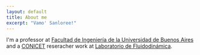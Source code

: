 ```yaml
---
layout: default
title: About me
excerpt: "Vamo' Sanloree!"
---
```


I'm a professor at [Facultad de Ingeniería de la Universidad de Buenos Aires](www.fi.uba.ar) and a [CONICET](https://www.conicet.gov.ar/) reseracher work at [Laboratorio de Fluidodinámica](https://lfd.fi.uba.ar/).
